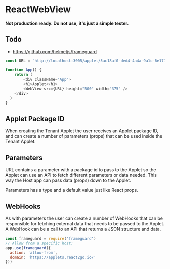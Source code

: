 # ReactWebView

**Not production ready. Do not use, it's just a simple tester.**

## Todo
- https://github.com/helmetjs/frameguard

```js
const URL = `http://localhost:3005/applet/5ac18af0-ded4-4a4a-9a1c-6e171b71fcf3`

function App() {
  	return (
		<div className="App">
		<h1>Applet</h1>
		<WebView src={URL} height="500" width="375" />
	</div>
  )
}
```
## Applet Package ID
When creating the Tenant Applet the user receives an Applet package ID, and can create a number of parameters (props) that can be used inside the Tenant Applet.

## Parameters
URL contains a parameter with a package id to pass to the Applet so the Applet can use an API to fetch different parameters or data needed. This way the Host app can pass data (props) down to the Applet.

Parameters has a type and a default value just like React props.

## WebHooks
As with parameters the user can create a number of WebHooks that can be responsible for fetching external data that needs to be passed to the Applet. A WebHook can be a call to an API that returns a JSON structure and data.

```js
const frameguard = require('frameguard')
// Allow from a specific host:
app.use(frameguard({
  action: 'allow-from',
  domain: 'https://applets.react2go.io/'
}))
```
